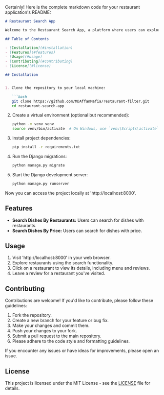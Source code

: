 Certainly! Here is the complete markdown code for your restaurant application's README:

```markdown
# Restaurant Search App

Welcome to the Restaurant Search App, a platform where users can explore and find information about various restaurants, their menus, and user reviews.

## Table of Contents

- [Installation](#installation)
- [Features](#features)
- [Usage](#usage)
- [Contributing](#contributing)
- [License](#license)

## Installation


1. Clone the repository to your local machine:

   ```bash
   git clone https://github.com/MDAffanMafia/restaurant-filter.git
   cd restaurant-search-app
   ```

2. Create a virtual environment (optional but recommended):

   ```bash
   python -m venv venv
   source venv/bin/activate  # On Windows, use `venv\Scripts\activate`
   ```

3. Install project dependencies:

   ```bash
   pip install -r requirements.txt
   ```

4. Run the Django migrations:

   ```bash
   python manage.py migrate
   ```

5. Start the Django development server:

   ```bash
   python manage.py runserver
   ```

Now you can access the project locally at 'http://localhost:8000'.

## Features

- **Search Dishes By Restaurants:** Users can search for dishes with  restaurants.
- **Search Dishes By Price:** Users can search for dishes with  price.

## Usage

1. Visit 'http://localhost:8000' in your web browser.
2. Explore restaurants using the search functionality.
3. Click on a restaurant to view its details, including menu and reviews.
4. Leave a review for a restaurant you've visited.

## Contributing

Contributions are welcome! If you'd like to contribute, please follow these guidelines:

1. Fork the repository.
2. Create a new branch for your feature or bug fix.
3. Make your changes and commit them.
4. Push your changes to your fork.
5. Submit a pull request to the main repository.
6. Please adhere to the code style and formatting guidelines.

If you encounter any issues or have ideas for improvements, please open an issue.

## License

This project is licensed under the MIT License - see the [LICENSE](LICENSE) file for details.
```
